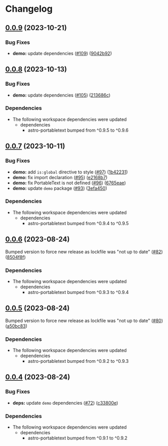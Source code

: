 # Changelog

## [0.0.9](https://github.com/theisel/astro-portabletext/compare/demo@0.0.8...demo@0.0.9) (2023-10-21)


### Bug Fixes

* **demo:** update dependencies ([#109](https://github.com/theisel/astro-portabletext/issues/109)) ([9042b92](https://github.com/theisel/astro-portabletext/commit/9042b92d0a50e0270cd6b4a08bfb258912eaae4f))

## [0.0.8](https://github.com/theisel/astro-portabletext/compare/demo@0.0.7...demo@0.0.8) (2023-10-13)


### Bug Fixes

* **demo:** update dependencies ([#105](https://github.com/theisel/astro-portabletext/issues/105)) ([213686c](https://github.com/theisel/astro-portabletext/commit/213686ca3892e9de7dc0de045f7dfaa05f68e7b0))


### Dependencies

* The following workspace dependencies were updated
  * dependencies
    * astro-portabletext bumped from ^0.9.5 to ^0.9.6

## [0.0.7](https://github.com/theisel/astro-portabletext/compare/demo@0.0.6...demo@0.0.7) (2023-10-11)


### Bug Fixes

* **demo:** add `is:global` directive to style ([#97](https://github.com/theisel/astro-portabletext/issues/97)) ([1b42231](https://github.com/theisel/astro-portabletext/commit/1b422312a11cad3542be0c520cbcc9ec534ed80e))
* **demo:** fix import declaration ([#95](https://github.com/theisel/astro-portabletext/issues/95)) ([e2168b7](https://github.com/theisel/astro-portabletext/commit/e2168b7399d1366c36c2a9d193e04cee694b5f97))
* **demo:** fix PortableText is not defined ([#96](https://github.com/theisel/astro-portabletext/issues/96)) ([6765eae](https://github.com/theisel/astro-portabletext/commit/6765eaec24f7f0fc887bb1075869fafe5464a6f1))
* **demo:** update `demo` package ([#93](https://github.com/theisel/astro-portabletext/issues/93)) ([3efa450](https://github.com/theisel/astro-portabletext/commit/3efa450c86681a504765af75910a550fc4dd66d6))


### Dependencies

* The following workspace dependencies were updated
  * dependencies
    * astro-portabletext bumped from ^0.9.4 to ^0.9.5

## [0.0.6](https://github.com/theisel/astro-portabletext/compare/demo@0.0.5...demo@0.0.6) (2023-08-24)

Bumped version to force new release as lockfile was "not up to date" ([#82](https://github.com/theisel/astro-portabletext/issues/82)) ([8504f8f](https://github.com/theisel/astro-portabletext/commit/8504f8fcd19a77518975acbce1ae4b848f503e59))

### Dependencies

- The following workspace dependencies were updated
  - dependencies
    - astro-portabletext bumped from ^0.9.3 to ^0.9.4

## [0.0.5](https://github.com/theisel/astro-portabletext/compare/demo@0.0.4...demo@0.0.5) (2023-08-24)

Bumped version to force new release as lockfile was "not up to date" ([#80](https://github.com/theisel/astro-portabletext/issues/80)) ([a50bc83](https://github.com/theisel/astro-portabletext/commit/a50bc8391ae656bb202d72da17d0830e11c3c480))

### Dependencies

- The following workspace dependencies were updated
  - dependencies
    - astro-portabletext bumped from ^0.9.2 to ^0.9.3

## [0.0.4](https://github.com/theisel/astro-portabletext/compare/demo-v0.0.3...demo@0.0.4) (2023-08-24)

### Bug Fixes

- **deps:** update `demo` dependencies ([#72](https://github.com/theisel/astro-portabletext/issues/72)) ([c33800e](https://github.com/theisel/astro-portabletext/commit/c33800eb098379ae9766783eee0bda8b8b19f1a0))

### Dependencies

- The following workspace dependencies were updated
  - dependencies
    - astro-portabletext bumped from ^0.9.1 to ^0.9.2
